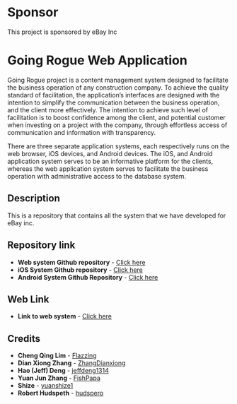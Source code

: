 # Sponsor

This project is sponsored by eBay Inc

# Going Rogue Web Application

Going Rogue project is a content management system designed to facilitate the business operation of any construction company. To achieve the quality standard of facilitation, the application’s interfaces are designed with the intention to simplify the communication between the business operation, and the client more effectively. The intention to achieve such level of facilitation is to boost confidence among the client, and potential customer when investing on a project with the company, through effortless access of communication and information with transparency.

There are three separate application systems, each respectively runs on the web browser, iOS devices, and Android devices. The iOS, and Android application system serves to be an informative platform for the clients, whereas the web application system serves to facilitate the business operation with administrative access to the database system.

## Description 
This is a repository that contains all the system that we have developed for eBay inc.  

## Repository link
* **Web system Github repository** - [Click here](https://github.com/Flazzing/Rogue-Model-Firebase-WebApp)
* **iOS System Github repository** - [Click here](https://github.com/Flazzing/Rogue-Model-Firebase-iOSApp)
* **Android System Github Repository** - [Click here](https://github.com/yuanshize1/GoingRogueDesign)

## Web Link
* **Link to web system** - [Click here](https://rogue-model.web.app/)


## Credits
* **Cheng Qing Lim**  - [Flazzing](https://github.com/flazzing)
* **Dian Xiong Zhang** - [ZhangDianxiong](https://github.com/ZhangDianxiong)
* **Hao (Jeff) Deng**  - [jeffdeng1314](https://github.com/jeffdeng1314)
* **Yuan Jun Zhang**  - [FishPapa](https://github.com/FishPapa)
* **Shize**  - [yuanshize1](https://github.com/yuanshize1)
* **Robert Hudspeth**  - [hudspero](https://github.com/hudspero)
